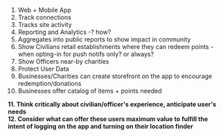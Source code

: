 1. Web + Mobile App
2. Track connections
3. Tracks site activity
4. Reporting and Analytics -? how?
5. Aggregates into public reports to show impact in community
6. Show Civilians retail establishments where they can redeem points - when opting-in for push notifs only? or always?
7. Show Officers near-by charities
8. Protect User Data
9. Businesses/Charities can create storefront on the app to encourage redemption/donations
10. Businesses offer catalog of items + points needed <br/>
<b>
11. Think critically about civilian/officer's experience, anticipate user's needs <br/>
12. Consider what can offer these users maximum value to fulfill the intent of logging on the app and turning on their location finder</b>
